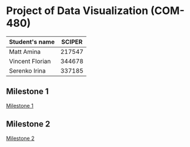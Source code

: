 # Project of Data Visualization (COM-480)

| Student's name  | SCIPER |
| --------------- | ------ |
| Matt Amina      | 217547 |
| Vincent Florian | 344678 |
| Serenko Irina   | 337185 |

## Milestone 1

[Milestone 1](Milestone1.md)

## Milestone 2

[Milestone 2](Milestone2.md)
